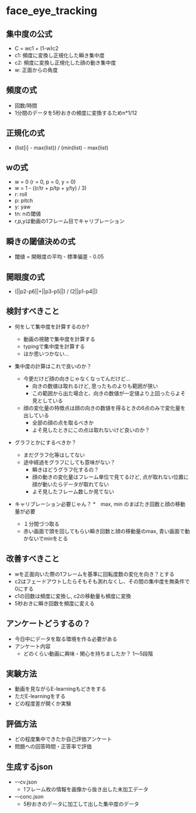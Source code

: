 # face_eye_tracking

## 集中度の公式
* C = wc1 + (1-w)c2
* c1: 頻度に変換し正規化した瞬き集中度
* c2: 頻度に変換し正規化した顔の動き集中度
* w:  正面からの角度
## 頻度の式
* 回数/時間
* 1分間のデータを5秒おきの頻度に変換するためn*1/12
## 正規化の式
* (list[i] - max(list)) / (min(list) - max(list)
## wの式
* w = 0 (r = 0, p = 0, y = 0)
* w = 1 - ((r/tr + p/tp + y/ty) / 3)
* r: roll
* p: pitch
* y: yaw
* tn: nの閾値
* r,p,yは動画の1フレーム目でキャリブレーション
## 瞬きの閾値決めの式
* 閾値 = 開眼度の平均 - 標準偏差 - 0.05
## 開眼度の式
* (||p2-p6||+||p3-p5||) / (2||p1-p4||)

## 検討すべきこと
* 何をして集中度を計算するのか?
  * 動画の視聴で集中度を計算する
  * typingで集中度を計算する
  * ほか思いつかない…
  
* 集中度の計算はこれで良いのか？
  * 今更だけど顔の向きじゃなくなってんだけど…
    * 向きの数値は取れるけど, 思ったものよりも範囲が狭い
    * この範囲から出た場合と、向きの数値が一定値より上回ったらよそ見としている
  * 顔の変化量の特徴点は顔の向きの数値を得るときの6点のみで変化量を出している
    * 全部の顔の点を取るべきか
    * よそ見したときにこの点は取れないけど良いのか？

* グラフとかにするべきか？
  * まだグラフ化等はしてない
  * 途中経過をグラフにしても意味がない？
    * 瞬きはどうグラフ化するの？
    * 顔の動きの変化量はフレーム単位で見てるけど, 点が取れない位置に顔が動いたらデータが取れてない
    * よそ見したフレーム数しか見てない
  
* キャリブレーション必要じゃん？
  *　max, min のまばたき回数と顔の移動量が必要
  * １分間づつ取る
  * 赤い画面で頭を回してもらい瞬き回数と顔の移動量のmax, 青い画面で動かないでminをとる
   
## 改善すべきこと
* wを正面向いた際の1フレームを基準に回転度数の変化を向き？とする
* c2はフェードアウトしたらそもそも測れなくし、その間の集中度を無条件で0にする
* c1の回数は頻度に変換し, c2の移動量も頻度に変換
* 5秒おきに瞬き回数を頻度に変える

## アンケートどうするの？
* 今日中にデータを取る環境を作る必要がある
* アンケート内容
  * どのくらい動画に興味・関心を持ちましたか？ 1〜5段階

## 実験方法
* 動画を見ながらE-learningもどきをする
* ただE-learningをする
* どの程度差が開くか実験
  
## 評価方法
* どの程度集中できたか自己評価アンケート
* 問題への回答時間・正答率で評価
  
## 生成するjson
* 〰cv.json
  * 1フレーム枚の情報を画像から抜き出した未加工データ
* 〰conc.json
  * 5秒おきのデータに加工して出した集中度のデータ